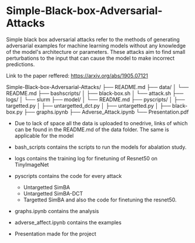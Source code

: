 # Simple-Black-box-Adversarial-Attacks

Simple black box adversarial attacks refer to the methods of generating adversarial examples for machine learning models without any knowledge of the model's architecture or parameters. These attacks aim to find small perturbations to the input that can cause the model to make incorrect predictions.

Link to the paper reffered: https://arxiv.org/abs/1905.07121

Simple-Black-box-Adversarial-Attacks/
├── README.md
├── data/
│   └── README.md
├── bashscripts/
│   ├── black-box.sh
│   └── attack.sh
├── logs/
│   └── slurm
├── model/
│   └── README.md
├── pyscripts/
│   ├── targetted.py
│   ├── untargetted_dct.py
│   ├── untargetted.py
│   ├── black-box.py
├── graphs.ipynb
├── Adverse_Attack.ipynb
└── Presentation.pdf

- Due to lack of space all the data is uploaded to onedrive, links of which can be found in the README.md of the data folder. The same is applicable for the model

- bash_scripts contains the scripts to run the models for abalation study.

- logs contains the training log for finetuning of Resnet50 on TinyImageNet

- pyscripts contains the code for every attack
    - Untargetted SimBA
    - Untargetted SimBA-DCT
    - Targetted SimBA
    and also the code for finetuning the resnet50.

- graphs.ipynb contains the analysis
- adverse_affect.ipynb contains the examples
- Presentation made for the project
